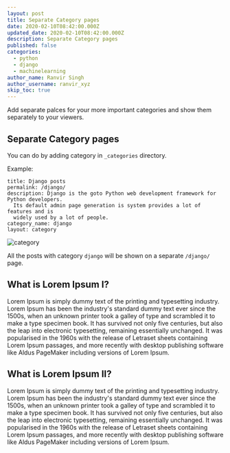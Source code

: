 ```yaml
---
layout: post
title: Separate Category pages
date: 2020-02-10T08:42:00.000Z
updated_date: 2020-02-10T08:42:00.000Z
description: Separate Category pages
published: false
categories:
  - python
  - django
  - machinelearning
author_name: Ranvir Singh
author_username: ranvir_xyz
skip_toc: true
---
```


Add separate palces for your more important categories and show them separately to your viewers.

## Separate Category pages

You can do by adding category in `_categories` directory.

Example:

```
title: Django posts
permalink: /django/
description: Django is the goto Python web development framework for Python developers.
  Its default admin page generation is system provides a lot of features and is
  widely used by a lot of people.
category_name: django
layout: category
```

![category]({{site.baseurl}}/images/category.png "category")

All the posts with category `django` will be shown on a separate `/django/` page.

## What is Lorem Ipsum I?

Lorem Ipsum is simply dummy text of the printing and typesetting industry. Lorem Ipsum has been the industry's standard dummy text ever since the 1500s, when an unknown printer took a galley of type and scrambled it to make a type specimen book. It has survived not only five centuries, but also the leap into electronic typesetting, remaining essentially unchanged. It was popularised in the 1960s with the release of Letraset sheets containing Lorem Ipsum passages, and more recently with desktop publishing software like Aldus PageMaker including versions of Lorem Ipsum.

## What is Lorem Ipsum II?

Lorem Ipsum is simply dummy text of the printing and typesetting industry. Lorem Ipsum has been the industry's standard dummy text ever since the 1500s, when an unknown printer took a galley of type and scrambled it to make a type specimen book. It has survived not only five centuries, but also the leap into electronic typesetting, remaining essentially unchanged. It was popularised in the 1960s with the release of Letraset sheets containing Lorem Ipsum passages, and more recently with desktop publishing software like Aldus PageMaker including versions of Lorem Ipsum.
